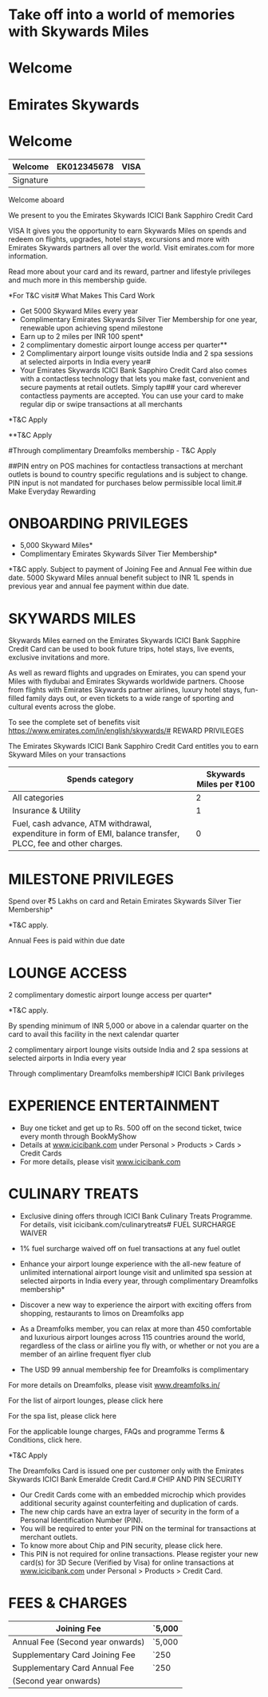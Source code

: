 # Take off into a world of memories with Skywards Miles

# Welcome

# Emirates Skywards

# Welcome

|Welcome|EK012345678|VISA|
|---|---|---|
|Signature| | |# Emirates Skywards

Welcome aboard

We present to you the Emirates Skywards ICICI Bank Sapphiro Credit Card

VISA It gives you the opportunity to earn Skywards Miles on spends and redeem on flights, upgrades, hotel stays, excursions and more with Emirates Skywards partners all over the world. Visit emirates.com for more information.

Read more about your card and its reward, partner and lifestyle privileges and much more in this membership guide.

*For T&C visit# What Makes This Card Work

- Get 5000 Skyward Miles every year
- Complimentary Emirates Skywards Silver Tier Membership for one year, renewable upon achieving spend milestone
- Earn up to 2 miles per INR 100 spent*
- 2 complimentary domestic airport lounge access per quarter**
- 2 Complimentary airport lounge visits outside India and 2 spa sessions at selected airports in India every year#
- Your Emirates Skywards ICICI Bank Sapphiro Credit Card also comes with a contactless technology that lets you make fast, convenient and secure payments at retail outlets. Simply tap## your card wherever contactless payments are accepted. You can use your card to make regular dip or swipe transactions at all merchants

*T&C Apply

**T&C Apply

#Through complimentary Dreamfolks membership - T&C Apply

##PIN entry on POS machines for contactless transactions at merchant outlets is bound to country specific regulations and is subject to change. PIN input is not mandated for purchases below permissible local limit.# Make Everyday Rewarding

# ONBOARDING PRIVILEGES

- 5,000 Skyward Miles*
- Complimentary Emirates Skywards Silver Tier Membership*

*T&C apply. Subject to payment of Joining Fee and Annual Fee within due date. 5000 Skyward Miles annual benefit subject to INR 1L spends in previous year and annual fee payment within due date.

# SKYWARDS MILES

Skywards Miles earned on the Emirates Skywards ICICI Bank Sapphire Credit Card can be used to book future trips, hotel stays, live events, exclusive invitations and more.

As well as reward flights and upgrades on Emirates, you can spend your Miles with flydubai and Emirates Skywards worldwide partners. Choose from flights with Emirates Skywards partner airlines, luxury hotel stays, fun-filled family days out, or even tickets to a wide range of sporting and cultural events across the globe.

To see the complete set of benefits visit https://www.emirates.com/in/english/skywards/# REWARD PRIVILEGES

The Emirates Skywards ICICI Bank Sapphiro Credit Card entitles you to earn Skyward Miles on your transactions

|Spends category|Skywards Miles per ₹100|
|---|---|
|All categories|2|
|Insurance & Utility|1|
|Fuel, cash advance, ATM withdrawal, expenditure in form of EMI, balance transfer, PLCC, fee and other charges.|0|

# MILESTONE PRIVILEGES

Spend over ₹5 Lakhs on card and Retain Emirates Skywards Silver Tier Membership*

*T&C apply.

Annual Fees is paid within due date

# LOUNGE ACCESS

2 complimentary domestic airport lounge access per quarter*

*T&C apply.

By spending minimum of INR 5,000 or above in a calendar quarter on the card to avail this facility in the next calendar quarter

2 complimentary airport lounge visits outside India and 2 spa sessions at selected airports in India every year

Through complimentary Dreamfolks membership# ICICI Bank privileges

# EXPERIENCE ENTERTAINMENT

- Buy one ticket and get up to Rs. 500 off on the second ticket, twice every month through BookMyShow
- Details at www.icicibank.com under Personal > Products > Cards > Credit Cards
- For more details, please visit www.icicibank.com

# CULINARY TREATS

- Exclusive dining offers through ICICI Bank Culinary Treats Programme. For details, visit icicibank.com/culinarytreats# FUEL SURCHARGE WAIVER

- 1% fuel surcharge waived off on fuel transactions at any fuel outlet
- Enhance your airport lounge experience with the all-new feature of unlimited international airport lounge visit and unlimited spa session at selected airports in India every year, through complimentary Dreamfolks membership*
- Discover a new way to experience the airport with exciting offers from shopping, restaurants to limos on Dreamfolks app
- As a Dreamfolks member, you can relax at more than 450 comfortable and luxurious airport lounges across 115 countries around the world, regardless of the class or airline you fly with, or whether or not you are a member of an airline frequent flyer club
- The USD 99 annual membership fee for Dreamfolks is complimentary

For more details on Dreamfolks, please visit www.dreamfolks.in/

For the list of airport lounges, please click here

For the spa list, please click here

For the applicable lounge charges, FAQs and programme Terms & Conditions, click here.

*T&C Apply

The Dreamfolks Card is issued one per customer only with the Emirates Skywards ICICI Bank Emeralde Credit Card.# CHIP AND PIN SECURITY

- Our Credit Cards come with an embedded microchip which provides additional security against counterfeiting and duplication of cards.
- The new chip cards have an extra layer of security in the form of a Personal Identification Number (PIN).
- You will be required to enter your PIN on the terminal for transactions at merchant outlets.
- To know more about Chip and PIN security, please click here.
- This PIN is not required for online transactions. Please register your new card(s) for 3D Secure (Verified by Visa) for online transactions at www.icicibank.com under Personal > Products > Credit Card.

# FEES & CHARGES

|Joining Fee|`5,000|
|---|---|
|Annual Fee (Second year onwards)|`5,000|
|Supplementary Card Joining Fee|`250|
|Supplementary Card Annual Fee|`250|
|(Second year onwards)| |